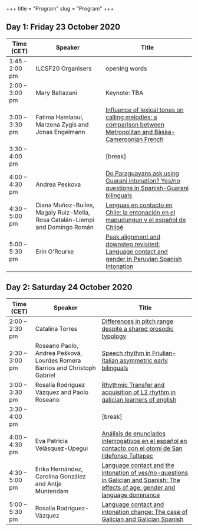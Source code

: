 +++
title = "Program"
slug = "Program"
+++

## Day 1: Friday 23 October 2020

| Time (CET) | Speaker | Title |
|-|-|-|
| 1:45 – 2:00 pm | ILCSF20 Organisers |  opening words |
| 2:00 – 3:00 pm | Mary Baltazani |  Keynote: TBA |
| 3:00 – 3:30 pm | Fatima Hamlaoui, Marzena Zygis and Jonas Engelmann |  [Influence of lexical tones on calling melodies: a comparison between Metropolitan and Bàsàa-Cameroonian French](/abstracts/ILCSF20_abstract_5.pdf)  |
| 3:30 – 4:00 pm  |  |  [break] |
| 4:00 – 4:30 pm | Andrea Peskova |  [Do Paraguayans ask using Guarani intonation? Yes/no questions in Spanish-Guarani bilinguals](/abstracts/ILCSF20_abstract_7.pdf)  |
| 4:30 – 5:00 pm | Diana Muñoz-Builes, Magaly Ruiz-Mella, Rosa Catalán-Liempi and Domingo Román |  [Lenguas en contacto en Chile: la entonación en el mapudungun y el español de Chiloé](/abstracts/ILCSF20_abstract_10.pdf)  |
| 5:00 – 5:30 pm | Erin O'Rourke |  [Peak alignment and downstep revisited: Language contact and gender in Peruvian Spanish Intonation](/abstracts/ILCSF20_abstract_13.pdf)  |

## Day 2: Saturday 24 October 2020

| Time (CET) | Speaker | Title |
|-|-|-|
| 2:00 – 2:30 pm | Catalina Torres |  [Differences in pitch range despite a shared prosodic typology](/abstracts/ILCSF20_abstract_11.pdf)  |
| 2:30 – 3:00 pm | Roseano Paolo, Andrea Pešková, Lourdes Romera Barrios and Christoph Gabriel |  [Speech rhythm in Friulian-Italian asymmetric early bilinguals](/abstracts/ILCSF20_abstract_6.pdf)  |
| 3:00 – 3:30 pm | Rosalía Rodríguez Vázquez and Paolo Roseano |  [Rhythmic Transfer and acquisition of L2 rhythm in galician learners of english](/abstracts/ILCSF20_abstract_14.pdf)  |
| 3:30 – 4:00 pm  |  |  [break] |
| 4:00 – 4:30 pm | Eva Patricia Velásquez-Upegui |  [Análisis de enunciados interrogativos en el español en contacto con el otomí de San Ildefonso Tultepec](/abstracts/ILCSF20_abstract_9.pdf)  |
| 4:30 – 5:00 pm | Erika Hernández, Carolina González and Antje Muntendam |  [Language contact and the intonation of yes/no-questions in Galician and Spanish: The effects of age, gender and language dominance](/abstracts/ILCSF20_abstract_15.pdf)  |
| 5:00 – 5:30 pm | Rosalía Rodríguez-Vázquez |  [Language contact and intonation change: The case of Galician and Galician Spanish](/abstracts/ILCSF20_abstract_1.pdf) |
